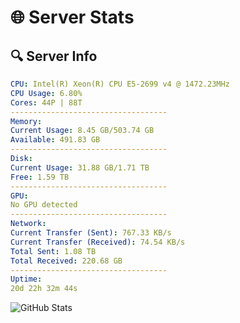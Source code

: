 # 🌐 Server Stats
## 🔍 Server Info
```yaml
CPU: Intel(R) Xeon(R) CPU E5-2699 v4 @ 1472.23MHz
CPU Usage: 6.80%
Cores: 44P | 88T
-----------------------------------
Memory:
Current Usage: 8.45 GB/503.74 GB
Available: 491.83 GB
-----------------------------------
Disk:
Current Usage: 31.88 GB/1.71 TB
Free: 1.59 TB
-----------------------------------
GPU:
No GPU detected
-----------------------------------
Network:
Current Transfer (Sent): 767.33 KB/s
Current Transfer (Received): 74.54 KB/s
Total Sent: 1.08 TB
Total Received: 220.68 GB
-----------------------------------
Uptime:
20d 22h 32m 44s
```
![GitHub Stats](https://img.shields.io/badge/Updated-2025-05-10_15:41:32-blue)
